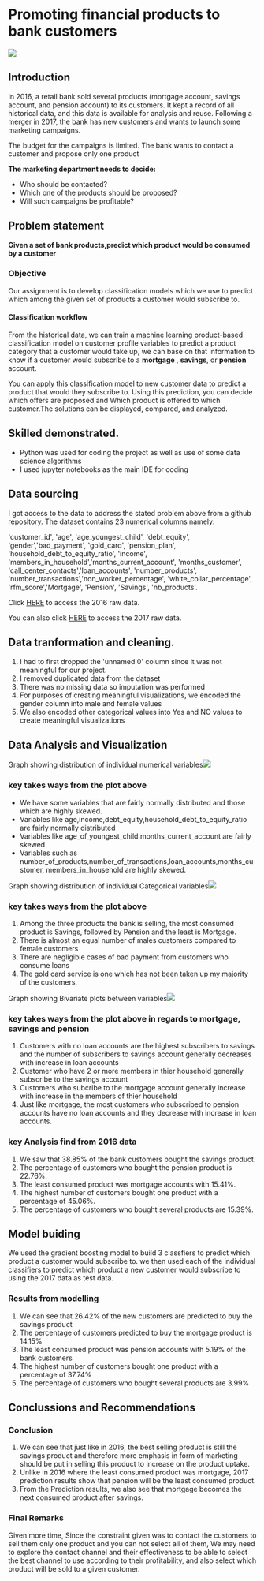 # Promoting financial products to bank customers
![](IMAGES/Image1.jpg)
## Introduction
In 2016, a retail bank sold several products (mortgage account, savings account, and pension account) to its customers. It kept a record of all historical data, and this data is available for analysis and reuse. Following a merger in 2017, the bank has new customers and wants to launch some marketing campaigns.

The budget for the campaigns is limited. The bank wants to contact a customer and propose only one product

__The marketing department needs to decide:__

- Who should be contacted?
- Which one of the products should be proposed?
- Will such campaigns be profitable?

##  Problem statement 
__Given a set of bank products,predict which product would be consumed by a customer__

<h3>Objective</h3>
Our assignment is to develop classification models which we use to predict which among the given set of products
a customer would subscribe to. 
 
<h4>Classification workflow</h4>
From the historical data, we can train a machine learning product-based classification model on customer profile variables to predict a product category that a customer would take up, we can base on that information to know if a customer would subscribe to a <b> mortgage </b> , <b> savings</b>, or <b> pension</b> account.

You can apply this classification model to new customer data to predict a product that would they subscribe to. 
Using this prediction, you can decide which offers are proposed and Which product is offered to which customer.The solutions can be displayed, compared, and analyzed.

## Skilled demonstrated.
- Python was used for coding the project as well as use of some data science algorithms
- I used jupyter notebooks as the main IDE for coding

## Data sourcing
I got access to the data to address the stated problem above from a github repository.
The dataset contains 23 numerical columns namely:

'customer_id', 'age', 'age_youngest_child', 'debt_equity', 'gender','bad_payment', 'gold_card', 'pension_plan',
 'household_debt_to_equity_ratio', 'income', 'members_in_household','months_current_account', 'months_customer', 'call_center_contacts','loan_accounts', 'number_products', 'number_transactions','non_worker_percentage', 'white_collar_percentage', 'rfm_score','Mortgage', 'Pension', 'Savings', 'nb_products'.

Click <a href="https://raw.githubusercontent.com/vberaudi/utwt/master/unknown_behaviors.csv">HERE</a> to access 
the 2016 raw data.

You can also click <a href="https://raw.githubusercontent.com/vberaudi/utwt/master/unknown_behaviors.csv">HERE</a> to 
access the 2017 raw data.

## Data tranformation and cleaning.
1.  I had to first dropped the 'unnamed 0' column since it was not meaningful for our project.
2.  I removed duplicated data from the dataset 
3.  There was no missing data so imputation was performed
4.  For purposes of creating meaningful visualizations, we encoded the gender column into male and female values
5.  We also encoded other categorical values into Yes and NO values to create meaningful visualizations

## Data Analysis and Visualization
Graph showing distribution of individual numerical variables![](IMAGES/numerical_visuals.png)
### key takes ways from the plot above
- We have some variables that are fairly normally distributed and those which are highly skewed.
- Variables like age,income,debt_equity,household_debt_to_equity_ratio are fairly normally distributed
- Variables like age_of_youngest_child,months_current_account are fairly skewed.
- Variables such as number_of_products,number_of_transactions,loan_accounts,months_customer, members_in_household are highly skewed.

Graph showing distribution of individual Categorical variables![](IMAGES/categorical_visuals.png)
### key takes ways from the plot above
1. Among the three products the bank is selling, the most consumed product is Savings, followed by Pension and the least is Mortgage.
2. There is almost an equal number of males customers compared to female customers
3. There are negligible cases of bad payment from customers who consume loans
4. The gold card service is one which has not been taken up my majority of the customers.

Graph showing Bivariate plots between variables![](IMAGES/bivariate_visuals.png)
### key takes ways from the plot above in regards to mortgage, savings and pension
1. Customers with no loan accounts are the highest subscribers to savings and the number of subscribers to savings
account generally decreases with increase in loan accounts
2. Customer who have 2 or more members in thier household generally subscribe to the savings account
3. Customers who subcribe to the mortgage account generally increase with increase in the members of thier household
4. Just like mortgage, the most customers who subscribed to pension accounts have no loan accounts and they decrease
with increase in loan accounts.

### key Analysis find from 2016  data
1. We saw that 38.85% of the bank customers bought the savings product.
2. The percentage of customers who bought the pension product is 22.76%. 
3. The least consumed product was mortgage accounts with 15.41%.
4. The highest number of customers bought one product with a percentage of 45.06%. 
5. The percentage of customers who bought several products are 15.39%.

## Model buiding
We used the gradient boosting model to build 3 classfiers to predict which product a customer would subscribe to. 
we then used each of the individual classifiers to predict which product a new customer would subscribe to using the 
2017 data as test data.
### Results from modelling
1. We can see that 26.42% of the new customers are predicted to buy the savings product
2. The percentage of customers predicted to buy the mortgage product is 14.15% 
3. The least consumed product was pension accounts with 5.19% of the bank customers
4. The highest number of customers bought one product with a percentage of 37.74%
5. The percentage of customers who bought several products are 3.99%



## Conclussions and Recommendations
### Conclusion

1. We can see that just like in 2016, the best selling product is still the savings product and therefore more emphasis in form of marketing should be put in selling this product to increase on the product uptake.
2. Unlike in 2016 where the least consumed product was mortgage, 2017 prediction results show that pension will be the least consumed product.
3. From the Prediction results, we also see that mortgage becomes the next consumed product after savings. 

### Final Remarks
Given more time, Since the constraint given was to contact the customers to sell them only one product and you can not select all of them, We may need to explore the contact channel and their effectiveness to be able to select the best channel to use according to their profitability, and also select which product will be sold to a given customer.








